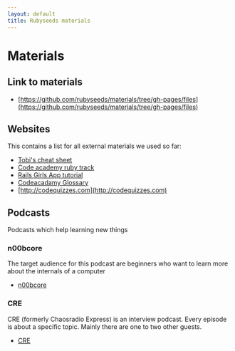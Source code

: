 ```yaml
---
layout: default
title: Rubyseeds materials
---
```


# Materials

## Link to materials

- [https://github.com/rubyseeds/materials/tree/gh-pages/files](https://github.com/rubyseeds/materials/tree/gh-pages/files)

## Websites

This contains a list for all external materials we used so far:

- [Tobi's cheat sheet](http://www.pragtob.info/rails-beginner-cheatsheet/)
- [Code academy ruby track](http://www.codecademy.com/de/tracks/ruby)
- [Rails Girls App tutorial](http://guides.railsgirls.com/app/)
- [Codeacadamy Glossary](http://www.codecademy.com/de/glossary/ruby)
- [http://codequizzes.com](http://codequizzes.com)

## Podcasts
Podcasts which help learning new things

### n00bcore
The target audience for this podcast are beginners who want to learn more about the internals of a computer
- [n00bcore](http://n00bcore.de/)

### CRE
CRE (formerly Chaosradio Express) is an interview podcast. Every episode is about a specific topic. Mainly there are one to two other guests.
- [CRE](http://cre.fm/)
